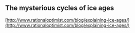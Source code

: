 ## The mysterious cycles of ice ages
  
  [http://www.rationaloptimist.com/blog/explaining-ice-ages/](http://www.rationaloptimist.com/blog/explaining-ice-ages/)